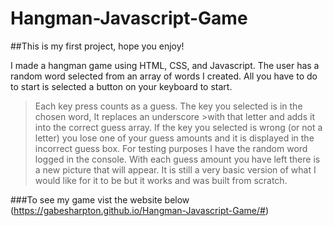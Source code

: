 # Hangman-Javascript-Game
##This is my first project, hope you enjoy!

I made a hangman game using HTML, CSS, and Javascript.
The user has a random word selected from an array of words I created.
All you have to do to start is selected a button on your keyboard to start.


>Each key press counts as a guess. The key you selected is in the chosen word, It replaces an underscore >with that letter and adds it into the correct guess array.
>If the key you selected is wrong (or not a letter) you lose one of your guess amounts and it is displayed in the incorrect guess box.
>For testing purposes I have the random word logged in the console.
>With each guess amount you have left there is a new picture that will appear.
>It is still a very basic version of what I would like for it to be but it works and was built from scratch.


###To see my game vist the website below
(https://gabesharpton.github.io/Hangman-Javascript-Game/#)
